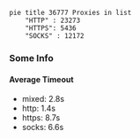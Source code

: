 
```mermaid
pie title 36777 Proxies in list
    "HTTP" : 23273
    "HTTPS": 5436
    "SOCKS" : 12172
```

### Some Info
#### Average Timeout

- mixed: 2.8s
- http: 1.4s
- https: 8.7s
- socks: 6.6s